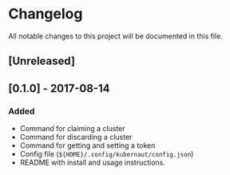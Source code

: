 # Changelog

All notable changes to this project will be documented in this file.

## [Unreleased]

## [0.1.0] - 2017-08-14
### Added
- Command for claiming a cluster
- Command for discarding a cluster
- Command for getting and setting a token
- Config file (`${HOME}/.config/kubernaut/config.json`)
- README with install and usage instructions.